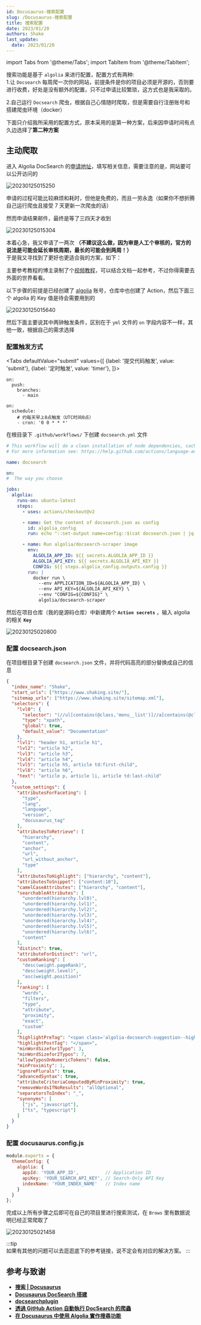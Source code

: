 ```yaml
---
id: Docusaurus-搜索配置
slug: /Docusaurus-搜索配置
title: 搜索配置
date: 2023/01/20
authors: Shake
last_update:
  date: 2023/01/20
---
```

import Tabs from '@theme/Tabs';
import TabItem from '@theme/TabItem';

搜索功能是基于 `algolia` 来进行配置，配置方式有两种: <br/>
1.让 `Docsearch` 每周爬一次你的网站，前提条件是你的项目必须是开源的，否则要进行收费，好处是没有额外的配置，只不过申请比较繁琐，这方式也是我采取的。

2.自己运行 `Docsearch` 爬虫，根据自己心情随时爬取，但是需要自行注册账号和搭建爬虫环境（docker）

下面只介绍我所采用的配置方式，原本采用的是第一种方案，后来因申请时间有点久边选择了**第二种方案**

## 主动爬取

进入 Algolia DocSearch 的[申请地址](https://docsearch.algolia.com/apply/)，填写相关信息，需要注意的是，网站要可以公开访问的

![20230125015250](https://shake-picture.oss-cn-guangzhou.aliyuncs.com/Docusaurus/docs/Blog_Building/Docusaurus/20230125015250.png)

申请的过程可能比较麻烦和耗时，但他是免费的，而且一劳永逸（如果你不想折腾自己运行爬虫且接受 7 天更新一次爬虫的话）<br/>

然而申请结果邮件，最终是等了三四天才收到

![20230125015304](https://shake-picture.oss-cn-guangzhou.aliyuncs.com/Docusaurus/docs/Blog_Building/Docusaurus/20230125015304.png)

本着心急，我又申请了一两次 **（不建议这么做，因为审是人工个审核的，官方的说法是可能会延长审核周期，最长的可能会到两周！）** <br/>
于是我又寻找到了更好也更适合我的方案，如下：

主要参考教程的博主录制了个[视频教程](https://www.youtube.com/watch?v=cykGdsbe6f0)，可以结合文档一起参考，不过你得需要去外面的世界看看。

以下步骤的前提是已经创建了 [algolia](https://www.algolia.com/) 账号，仓库中也创建了 Action，然后下面三个 algolia 的 Key 值是待会需要用到的

![20230125015640](https://shake-picture.oss-cn-guangzhou.aliyuncs.com/Docusaurus/docs/Blog_Building/Docusaurus/20230125015640.png)

然后下面主要说其中两钟触发条件，区别在于 `yml` 文件的 `on` 字段内容不一样，其他一致，根据自己的需求选择

### 配置触发方式

<Tabs
defaultValue="submit"
values={[
    {label: '提交代码触发', value: 'submit'},
    {label: '定时触发', value: 'timer'},
]}>

<TabItem value="submit">

```
on:
  push:
    branches:
      - main
```

</TabItem>

<TabItem value="timer">

```
on:
  schedule:
    # 约每天早上8点触发（UTC时间0点）
    - cron: '0 0 * * *'
```

</TabItem>
</Tabs>

在根目录下 `.github/workflows/` 下创建 `docsearch.yml` 文件

```yml title="docsearch.yml"
# This workflow will do a clean installation of node dependencies, cache/restore them, build the source code and run tests across different versions of node
# For more information see: https://help.github.com/actions/language-and-framework-guides/using-nodejs-with-github-actions

name: docsearch

on:
#  The way you choose

jobs:
  algolia:
    runs-on: ubuntu-latest
    steps:
      - uses: actions/checkout@v2

      - name: Get the content of docsearch.json as config
        id: algolia_config
        run: echo "::set-output name=config::$(cat docsearch.json | jq -r tostring)"

      - name: Run algolia/docsearch-scraper image
        env:
          ALGOLIA_APP_ID: ${{ secrets.ALGOLIA_APP_ID }}
          ALGOLIA_API_KEY: ${{ secrets.ALGOLIA_API_KEY }}
          CONFIG: ${{ steps.algolia_config.outputs.config }}
        run: |
          docker run \
            --env APPLICATION_ID=${ALGOLIA_APP_ID} \
            --env API_KEY=${ALGOLIA_API_KEY} \
            --env "CONFIG=${CONFIG}" \
            algolia/docsearch-scraper
```

然后在项目仓库（我的是源码仓库）中新建两个 **`Action secrets`** ，输入 algolia 的相关 **`Key`**

![20230125020800](https://shake-picture.oss-cn-guangzhou.aliyuncs.com/Docusaurus/docs/Blog_Building/Docusaurus/20230125020800.png)

### 配置 docsearch.json

在项目根目录下创建 `docsearch.json` 文件，并将代码高亮的部分替换成自己的信息

```json {2-4} title="docsearch.json"
{
  "index_name": "Shake",
  "start_urls": ["https://www.shaking.site/"],
  "sitemap_urls": ["https://www.shaking.site/sitemap.xml"],
  "selectors": {
    "lvl0": {
      "selector": "(//ul[contains(@class,'menu__list')]//a[contains(@class, 'menu__link menu__link--sublist menu__link--active')]/text() | //nav[contains(@class, 'navbar')]//a[contains(@class, 'navbar__link--active')]/text())[last()]",
      "type": "xpath",
      "global": true,
      "default_value": "Documentation"
    },
    "lvl1": "header h1, article h1",
    "lvl2": "article h2",
    "lvl3": "article h3",
    "lvl4": "article h4",
    "lvl5": "article h5, article td:first-child",
    "lvl6": "article h6",
    "text": "article p, article li, article td:last-child"
  },
  "custom_settings": {
    "attributesForFaceting": [
      "type",
      "lang",
      "language",
      "version",
      "docusaurus_tag"
    ],
    "attributesToRetrieve": [
      "hierarchy",
      "content",
      "anchor",
      "url",
      "url_without_anchor",
      "type"
    ],
    "attributesToHighlight": ["hierarchy", "content"],
    "attributesToSnippet": ["content:10"],
    "camelCaseAttributes": ["hierarchy", "content"],
    "searchableAttributes": [
      "unordered(hierarchy.lvl0)",
      "unordered(hierarchy.lvl1)",
      "unordered(hierarchy.lvl2)",
      "unordered(hierarchy.lvl3)",
      "unordered(hierarchy.lvl4)",
      "unordered(hierarchy.lvl5)",
      "unordered(hierarchy.lvl6)",
      "content"
    ],
    "distinct": true,
    "attributeForDistinct": "url",
    "customRanking": [
      "desc(weight.pageRank)",
      "desc(weight.level)",
      "asc(weight.position)"
    ],
    "ranking": [
      "words",
      "filters",
      "typo",
      "attribute",
      "proximity",
      "exact",
      "custom"
    ],
    "highlightPreTag": "<span class='algolia-docsearch-suggestion--highlight'>",
    "highlightPostTag": "</span>",
    "minWordSizefor1Typo": 3,
    "minWordSizefor2Typos": 7,
    "allowTyposOnNumericTokens": false,
    "minProximity": 1,
    "ignorePlurals": true,
    "advancedSyntax": true,
    "attributeCriteriaComputedByMinProximity": true,
    "removeWordsIfNoResults": "allOptional",
    "separatorsToIndex": "_",
    "synonyms": [
      ["js", "javascript"],
      ["ts", "typescript"]
    ]
  }
}
```

### 配置 docusaurus.config.js

```js
module.exports = {
  themeConfig: {
    algolia: {
      appId: 'YOUR_APP_ID',          // Application ID
      apiKey: 'YOUR_SEARCH_API_KEY', // Search-Only API Key
      indexName: 'YOUR_INDEX_NAME'   // Index name
    }
  }
};
```

完成以上所有步骤之后即可在自己的项目里进行搜索测试，在 `Brows` 里有数据说明已经正常爬取了

![20230125021458](https://shake-picture.oss-cn-guangzhou.aliyuncs.com/Docusaurus/docs/Blog_Building/Docusaurus/20230125021458.png)
<br/>

:::tip  
如果有其他的问题可以去逛逛底下的参考链接，说不定会有对应的解决方案。
:::

## 参考与致谢

- **[搜索 | Docusaurus](https://docusaurus.io/zh-CN/docs/search)**
- **[Docusaurus DocSearch 搭建](https://www.alanwang.site/posts/%E5%8D%9A%E5%AE%A2%E6%90%AD%E5%BB%BA%E7%B3%BB%E5%88%97/Docusaurus-%E6%90%9C%E7%B4%A2)**
- **[docsearchplugin](https://blog.csdn.net/jiudenggushijingguo/article/details/125909267)**
- **[透過 GitHub Action 自動執行 DocSearch 的爬蟲](https://ouch1978.github.io/docs/docusaurus/configuration/automatically-run-docsearch-scraper-from-github-action)**
- **[在 Docusaurus 中使用 Algolia 實作搜尋功能](https://weiyun0912.github.io/Wei-Docusaurus/docs/Docusaurus/Algolia/)**

